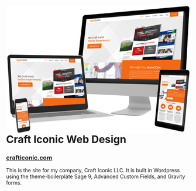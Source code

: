 <img align="right" src="https://raw.githubusercontent.com/ashortsleeves/ashortsleeves/master/ci.png" alt="Adam Shortsleeves" height=350px/>

# Craft Iconic Web Design

### [crafticonic.com](https://crafticonic.com/)

This is the site for my company, Craft Iconic LLC. It is built in Wordpress using the theme-boilerplate Sage 9, Advanced Custom Fields, and Gravity forms.
